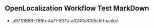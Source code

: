 ## OpenLocalization Workflow Test MarkDown
* a9710656-789b-4af1-8315-a3241c8105c6 thanks!

<!--HONumber=Aug16_HO5-->


